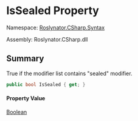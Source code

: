 # IsSealed Property

Namespace: [Roslynator.CSharp.Syntax](../../README.md)

Assembly: Roslynator\.CSharp\.dll

## Summary

True if the modifier list contains "sealed" modifier\.

```csharp
public bool IsSealed { get; }
```

#### Property Value

[Boolean](https://docs.microsoft.com/en-us/dotnet/api/system.boolean)


